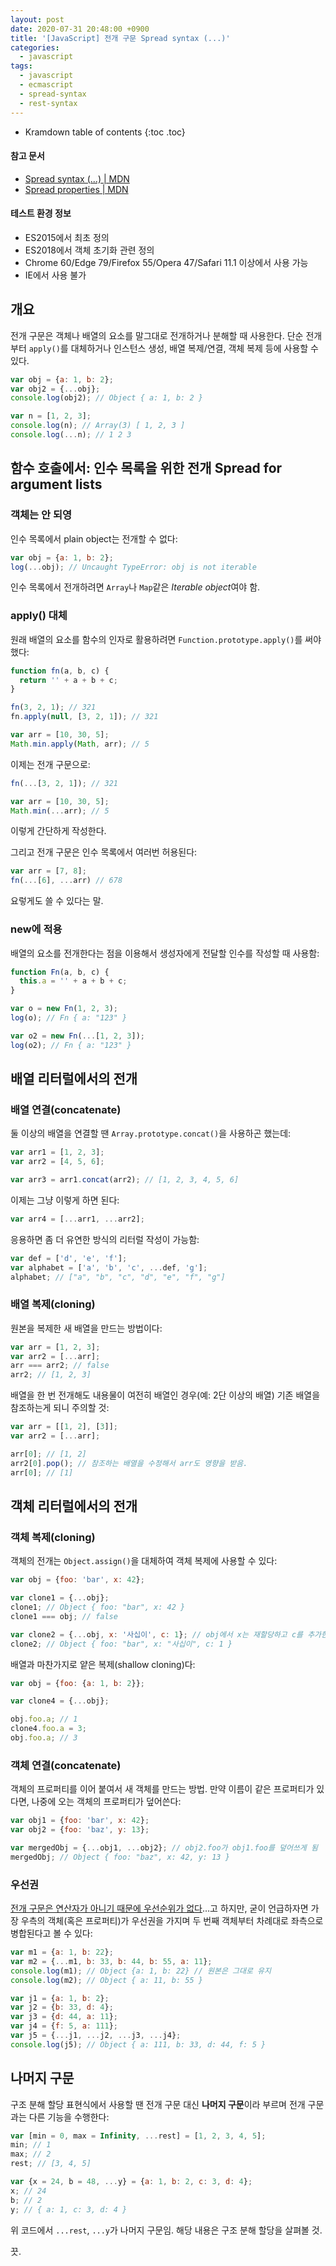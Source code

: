 ```yaml
---
layout: post
date: 2020-07-31 20:48:00 +0900
title: '[JavaScript] 전개 구문 Spread syntax (...)'
categories:
  - javascript
tags:
  - javascript
  - ecmascript
  - spread-syntax
  - rest-syntax
---
```


* Kramdown table of contents
{:toc .toc}

#### 참고 문서

- [Spread syntax (...) \| MDN](https://developer.mozilla.org/en-US/docs/Web/JavaScript/Reference/Operators/Spread_syntax)
- [Spread properties \| MDN](https://developer.mozilla.org/en-US/docs/Web/JavaScript/Reference/Operators/Object_initializer#spread_properties)

#### 테스트 환경 정보

- ES2015에서 최초 정의
- ES2018에서 객체 초기화 관련 정의
- Chrome 60/Edge 79/Firefox 55/Opera 47/Safari 11.1 이상에서 사용 가능
- IE에서 사용 불가


## 개요

전개 구문은 객체나 배열의 요소를 말그대로 전개하거나 분해할 때 사용한다. 단순 전개부터 `apply()`를 대체하거나 인스턴스 생성, 배열 복제/연결, 객체 복제 등에 사용할 수 있다.

```js
var obj = {a: 1, b: 2};
var obj2 = {...obj};
console.log(obj2); // Object { a: 1, b: 2 }

var n = [1, 2, 3];
console.log(n); // Array(3) [ 1, 2, 3 ]
console.log(...n); // 1 2 3
```

<!-- 아닌 것 같다 -->
<!-- 전개 구문에서 점 세 개`...`는 **전개 연산자(spread operator)**라고 부른다. -->


## 함수 호출에서: 인수 목록을 위한 전개 Spread for argument lists

### 객체는 안 되영

인수 목록에서 plain object는 전개할 수 없다:

```js
var obj = {a: 1, b: 2};
log(...obj); // Uncaught TypeError: obj is not iterable
```

인수 목록에서 전개하려면 `Array`나 `Map`같은 *Iterable object*여야 함.

### apply() 대체

원래 배열의 요소를 함수의 인자로 활용하려면 `Function.prototype.apply()`를 써야 했다:

```js
function fn(a, b, c) {
  return '' + a + b + c;
}
```

```js
fn(3, 2, 1); // 321
fn.apply(null, [3, 2, 1]); // 321

var arr = [10, 30, 5];
Math.min.apply(Math, arr); // 5
```

이제는 전개 구문으로:

```js
fn(...[3, 2, 1]); // 321

var arr = [10, 30, 5];
Math.min(...arr); // 5
```

이렇게 간단하게 작성한다.

그리고 전개 구문은 인수 목록에서 여러번 허용된다:

```js
var arr = [7, 8];
fn(...[6], ...arr) // 678
```

요렇게도 쓸 수 있다는 말.

### new에 적용

배열의 요소를 전개한다는 점을 이용해서 생성자에게 전달할 인수를 작성할 때 사용함:

```js
function Fn(a, b, c) {
  this.a = '' + a + b + c;
}

var o = new Fn(1, 2, 3);
log(o); // Fn { a: "123" }

var o2 = new Fn(...[1, 2, 3]);
log(o2); // Fn { a: "123" }
```


## 배열 리터럴에서의 전개

### 배열 연결(concatenate)

둘 이상의 배열을 연결할 땐 `Array.prototype.concat()`을 사용하곤 했는데:

```js
var arr1 = [1, 2, 3];
var arr2 = [4, 5, 6];

var arr3 = arr1.concat(arr2); // [1, 2, 3, 4, 5, 6]
```

이제는 그냥 이렇게 하면 된다:

```js
var arr4 = [...arr1, ...arr2];
```

응용하면 좀 더 유연한 방식의 리터럴 작성이 가능함:

```js
var def = ['d', 'e', 'f'];
var alphabet = ['a', 'b', 'c', ...def, 'g'];
alphabet; // ["a", "b", "c", "d", "e", "f", "g"]
```

### 배열 복제(cloning)

원본을 복제한 새 배열을 만드는 방법이다:

```js
var arr = [1, 2, 3];
var arr2 = [...arr];
arr === arr2; // false
arr2; // [1, 2, 3]
```

배열을 한 번 전개해도 내용물이 여전히 배열인 경우(예: 2단 이상의 배열) 기존 배열을 참조하는게 되니 주의할 것:

```js
var arr = [[1, 2], [3]];
var arr2 = [...arr];

arr[0]; // [1, 2]
arr2[0].pop(); // 참조하는 배열을 수정해서 arr도 영향을 받음.
arr[0]; // [1]
```


## 객체 리터럴에서의 전개

### 객체 복제(cloning)

객체의 전개는 `Object.assign()`을 대체하여 객체 복제에 사용할 수 있다:

```js
var obj = {foo: 'bar', x: 42};

var clone1 = {...obj};
clone1; // Object { foo: "bar", x: 42 }
clone1 === obj; // false

var clone2 = {...obj, x: '사십이', c: 1}; // obj에서 x는 재할당하고 c를 추가한 새 배열 객체 반환
clone2; // Object { foo: "bar", x: "사십이", c: 1 }
```

배열과 마찬가지로 얕은 복제(shallow cloning)다:

```js
var obj = {foo: {a: 1, b: 2}};

var clone4 = {...obj};

obj.foo.a; // 1
clone4.foo.a = 3;
obj.foo.a; // 3
```

### 객체 연결(concatenate)

객체의 프로퍼티를 이어 붙여서 새 객체를 만드는 방법. 만약 이름이 같은 프로퍼티가 있다면, 나중에 오는 객체의 프로퍼티가 덮어쓴다:

```js
var obj1 = {foo: 'bar', x: 42};
var obj2 = {foo: 'baz', y: 13};

var mergedObj = {...obj1, ...obj2}; // obj2.foo가 obj1.foo를 덮어쓰게 됨
mergedObj; // Object { foo: "baz", x: 42, y: 13 }
```

### 우선권

[전개 구문은 연산자가 아니기 때문에 우선순위가 없다](https://stackoverflow.com/questions/48656338/operator-precedence-for-js-spread-and-rest-operators)...고 하지만, 굳이 언급하자면 가장 우측의 객체(혹은 프로퍼티)가 우선권을 가지며 두 번째 객체부터 차례대로 좌측으로 병합된다고 볼 수 있다:

```js
var m1 = {a: 1, b: 22};
var m2 = {...m1, b: 33, b: 44, b: 55, a: 11};
console.log(m1); // Object {a: 1, b: 22} // 원본은 그대로 유지
console.log(m2); // Object { a: 11, b: 55 }

var j1 = {a: 1, b: 2};
var j2 = {b: 33, d: 4};
var j3 = {d: 44, a: 11};
var j4 = {f: 5, a: 111};
var j5 = {...j1, ...j2, ...j3, ...j4};
console.log(j5); // Object { a: 111, b: 33, d: 44, f: 5 }
```


## 나머지 구문

구조 분해 할당 표현식에서 사용할 땐 전개 구문 대신 **나머지 구문**이라 부르며 전개 구문과는 다른 기능을 수행한다:

```js
var [min = 0, max = Infinity, ...rest] = [1, 2, 3, 4, 5];
min; // 1
max; // 2
rest; // [3, 4, 5]

var {x = 24, b = 48, ...y} = {a: 1, b: 2, c: 3, d: 4};
x; // 24
b; // 2
y; // { a: 1, c: 3, d: 4 }
```

위 코드에서 `...rest`, `...y`가 나머지 구문임. 해당 내용은 구조 분해 할당을 살펴볼 것.

끗.

